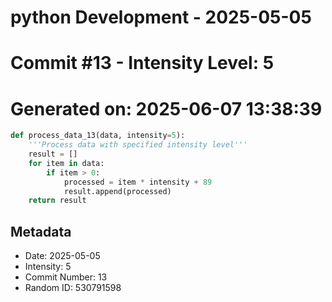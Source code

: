﻿# python Development - 2025-05-05
# Commit #13 - Intensity Level: 5
# Generated on: 2025-06-07 13:38:39
```python
def process_data_13(data, intensity=5):
    '''Process data with specified intensity level'''
    result = []
    for item in data:
        if item > 0:
            processed = item * intensity + 89
            result.append(processed)
    return result
```
## Metadata
- Date: 2025-05-05
- Intensity: 5
- Commit Number: 13
- Random ID: 530791598

